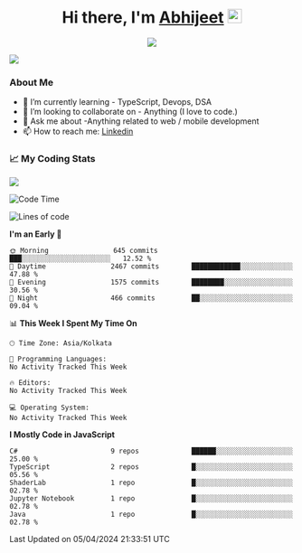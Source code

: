 <div align="center">
   <h1>Hi there, I'm <a href="">Abhijeet</a> <img src="https://media.giphy.com/media/hvRJCLFzcasrR4ia7z/giphy.gif" width="25px"> </h1>
   
   
   <img src="https://pronoun.cyou/x/y?subject=He&object=Him&height=20"> 
</div>

![](https://komarev.com/ghpvc/?username=abhijeetsingh-22)

<h3>About Me </h3>

<!-- - 🔭 I’m currently working on - My engineering Capstone Project -->
- 🌱 I’m currently learning - TypeScript, Devops, DSA
- 👯 I’m looking to collaborate on - Anything (I love to code.)
- 💬 Ask me about -Anything related to web / mobile development
- 📫 How to reach me: [Linkedin](https://www.linkedin.com/in/amabhijeet/)

### &#128200; My Coding Stats

<img align="center" src="https://github-readme-stats.vercel.app/api?username=abhijeetsingh-22&count_private=true&show_icons=true&theme=default&hide=stars" />

<!--START_SECTION:waka-->
![Code Time](http://img.shields.io/badge/Code%20Time-463%20hrs%2033%20mins-blue)

![Lines of code](https://img.shields.io/badge/From%20Hello%20World%20I%27ve%20Written-38.0%20million%20lines%20of%20code-blue)

**I'm an Early 🐤** 

```text
🌞 Morning                645 commits         ███░░░░░░░░░░░░░░░░░░░░░░   12.52 % 
🌆 Daytime                2467 commits        ████████████░░░░░░░░░░░░░   47.88 % 
🌃 Evening                1575 commits        ████████░░░░░░░░░░░░░░░░░   30.56 % 
🌙 Night                  466 commits         ██░░░░░░░░░░░░░░░░░░░░░░░   09.04 % 
```


📊 **This Week I Spent My Time On** 

```text
🕑︎ Time Zone: Asia/Kolkata

💬 Programming Languages: 
No Activity Tracked This Week

🔥 Editors: 
No Activity Tracked This Week

💻 Operating System: 
No Activity Tracked This Week
```

**I Mostly Code in JavaScript** 

```text
C#                       9 repos             ██████░░░░░░░░░░░░░░░░░░░   25.00 % 
TypeScript               2 repos             █░░░░░░░░░░░░░░░░░░░░░░░░   05.56 % 
ShaderLab                1 repo              █░░░░░░░░░░░░░░░░░░░░░░░░   02.78 % 
Jupyter Notebook         1 repo              █░░░░░░░░░░░░░░░░░░░░░░░░   02.78 % 
Java                     1 repo              █░░░░░░░░░░░░░░░░░░░░░░░░   02.78 % 
```




 Last Updated on 05/04/2024 21:33:51 UTC
<!--END_SECTION:waka-->
